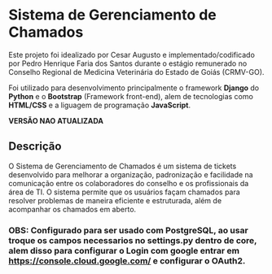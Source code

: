 # Sistema de Gerenciamento de Chamados
Este projeto foi idealizado por Cesar Augusto e implementado/codificado por Pedro Henrique Faria dos Santos durante o estágio remunerado no Conselho Regional de Medicina Veterinária do Estado de Goiás (CRMV-GO).

Foi utilizado para desenvolvimento principalmente o framework **Django** do **Python** e o **Bootstrap** (Framework front-end), alem de tecnologias como **HTML/CSS** e a liguagem de programação **JavaScript**.

**VERSÃO NAO ATUALIZADA**

## Descrição
O Sistema de Gerenciamento de Chamados é um sistema de tickets desenvolvido para melhorar a organização, padronização e facilidade na comunicação entre os colaboradores do conselho e os profissionais da área de TI. O sistema permite que os usuários façam chamados para resolver problemas de maneira eficiente e estruturada, além de acompanhar os chamados em aberto.

### OBS: Configurado para ser usado com PostgreSQL, ao usar troque os campos necessarios no settings.py dentro de core, alem disso para configurar o Login com google entrar em https://console.cloud.google.com/ e configurar o OAuth2.
